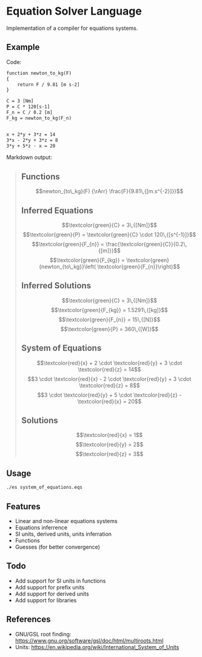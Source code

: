 # Equation Solver Language

Implementation of a compiler for equations systems.

## Example

Code:
```txt
function newton_to_kg(F)
{
    return F / 9.81 [m s-2]
}

C = 3 [Nm]
P = C * 120[s-1]
F_n = C / 0.2 [m]
F_kg = newton_to_kg(F_n)


x + 2*y + 3*z = 14
3*x - 2*y + 3*z = 8
3*y + 5*z - x = 20
```

Markdown output:

> ## Functions
> $$newton_{to\_kg}(F) {\rArr} \frac{F}{9.81\,{[m.s^{-2}]}}$$
> ## Inferred Equations
> $$\textcolor{green}{C} = 3\,{[Nm]}$$
> $$\textcolor{green}{P} = \textcolor{green}{C} \cdot 120\,{[s^{-1}]}$$
> $$\textcolor{green}{F_{n}} = \frac{\textcolor{green}{C}}{0.2\,{[m]}}$$
> $$\textcolor{green}{F_{kg}} = \textcolor{green}{newton_{to\_kg}}\left(
> \textcolor{green}{F_{n}}\right)$$
> ## Inferred Solutions
> $$\textcolor{green}{C} = 3\,{[Nm]}$$
> $$\textcolor{green}{F_{kg}} = 1.5291\,{[kg]}$$
> $$\textcolor{green}{F_{n}} = 15\,{[N]}$$
> $$\textcolor{green}{P} = 360\,{[W]}$$
> ## System of Equations
> $$\textcolor{red}{x} + 2 \cdot \textcolor{red}{y} + 3 \cdot \textcolor{red}{z} = 14$$
> $$3 \cdot \textcolor{red}{x} - 2 \cdot \textcolor{red}{y} + 3 \cdot \textcolor{red}{z} = 8$$
> $$3 \cdot \textcolor{red}{y} + 5 \cdot \textcolor{red}{z} - \textcolor{red}{x} = 20$$
> ## Solutions
> $$\textcolor{red}{x} = 1$$
> $$\textcolor{red}{y} = 2$$
> $$\textcolor{red}{z} = 3$$

## Usage
```sh
./es system_of_equations.eqs
```

## Features
- Linear and non-linear equations systems
- Equations inferrence
- SI units, derived units, units inferration
- Functions
- Guesses (for better convergence)

## Todo
- Add support for SI units in functions
- Add support for prefix units
- Add support for derived units
- Add support for libraries

## References
- GNU/GSL root finding: https://www.gnu.org/software/gsl/doc/html/multiroots.html
- Units: https://en.wikipedia.org/wiki/International_System_of_Units
